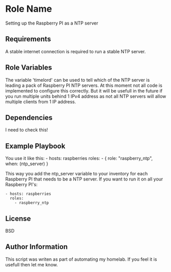 Role Name
=========

Setting up the Raspberry PI as a NTP server

Requirements
------------

A stable internet connection is required to run a stable NTP server.

Role Variables
--------------

The variable 'timelord' can be used to tell which of the NTP server is leading a pack of Raspberry PI NTP servers.
At this moment not all code is implemented to configure this correctly.
But it will be usefull in the future if you run multiple units behind 1 IPv4 address as not all NTP servers will allow multiple clients from 1 IP address.


Dependencies
------------

I need to check this!

Example Playbook
----------------

You use it like this:
    - hosts: raspberries
      roles:
        - { role: "raspberry_ntp", when: (ntp_server) }

This way you add the ntp_server variable to your inventory for each Raspberry PI that needs to be a NTP server.
If you want to run it on all your Raspberry PI's:

    - hosts: raspberries
      roles:
        - raspberry_ntp


License
-------

BSD

Author Information
------------------

This script was writen as part of automating my homelab.
If you feel it is usefull then let me know.

